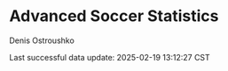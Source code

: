 # Advanced Soccer Statistics
Denis Ostroushko

<!-- gfm -->

Last successful data update: 2025-02-19 13:12:27 CST
